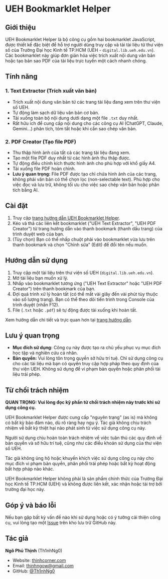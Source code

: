 # UEH Bookmarklet Helper

## Giới thiệu

UEH Bookmarklet Helper là bộ công cụ gồm hai bookmarklet JavaScript, được thiết kế đặc biệt để hỗ trợ người dùng truy cập và tải tài liệu từ thư viện số của Trường Đại học Kinh tế TP.HCM (UEH - `digital.lib.ueh.edu.vn`). Các bookmarklet này giúp đơn giản hóa việc trích xuất nội dung văn bản hoặc tạo bản sao PDF của tài liệu trực tuyến một cách nhanh chóng.

## Tính năng

### 1. Text Extractor (Trích xuất văn bản)

- Trích xuất nội dung văn bản từ các trang tài liệu đang xem trên thư viện số UEH.
- Tự động làm sạch dữ liệu văn bản cơ bản.
- Tải xuống toàn bộ nội dung dưới dạng một file `.txt` duy nhất.
- Rất hữu ích để cung cấp nội dung cho các công cụ AI (ChatGPT, Claude, Gemini...) phân tích, tóm tắt hoặc khi cần sao chép văn bản.

### 2. PDF Creator (Tạo file PDF)

- Thu thập hình ảnh của tất cả các trang tài liệu đang xem.
- Tạo một file PDF duy nhất từ các hình ảnh thu thập được.
- Tự động điều chỉnh kích thước hình ảnh cho phù hợp với khổ giấy A4.
- Tải xuống file PDF hoàn chỉnh.
- **Lưu ý quan trọng:** File PDF được tạo chỉ chứa hình ảnh của các trang, không phải văn bản có thể chọn lọc (non-selectable text). Phù hợp cho việc đọc và lưu trữ, không tối ưu cho việc sao chép văn bản hoặc phân tích bằng AI.

## Cài đặt

1.  Truy cập [trang hướng dẫn UEH Bookmarklet Helper](https://ueh-helper.thinhcorner.com/).
2.  Kéo và thả các liên kết bookmarklet ("UEH Text Extractor", "UEH PDF Creator") từ trang hướng dẫn vào thanh bookmark (thanh dấu trang) của trình duyệt web của bạn.
3.  (Tùy chọn) Bạn có thể nhấp chuột phải vào bookmarklet vừa lưu trên thanh bookmark và chọn "Chỉnh sửa" (Edit) để đổi tên nếu muốn.

## Hướng dẫn sử dụng

1.  Truy cập một tài liệu trên thư viện số UEH (`digital.lib.ueh.edu.vn`).
2.  Mở tài liệu bạn muốn xử lý.
3.  Nhấp vào bookmarklet tương ứng ("UEH Text Extractor" hoặc "UEH PDF Creator") trên thanh bookmark của bạn.
4.  Đợi quá trình xử lý hoàn tất (có thể mất vài giây đến vài phút tùy thuộc vào số lượng trang). Bạn có thể theo dõi tiến trình trong Console của trình duyệt (nhấn F12).
5.  File (`.txt` hoặc `.pdf`) sẽ tự động được tải xuống khi hoàn tất.

Xem hướng dẫn chi tiết và trực quan hơn tại [trang hướng dẫn](https://ueh-helper.thinhcorner.com/).

## Lưu ý quan trọng

- **Mục đích sử dụng:** Công cụ này được tạo ra chủ yếu phục vụ mục đích học tập và nghiên cứu cá nhân.
- **Bản quyền:** Vui lòng tôn trọng quyền sở hữu trí tuệ. Chỉ sử dụng công cụ cho các tài liệu mà bạn có quyền truy cập hợp pháp theo quy định của thư viện UEH. Không sử dụng để vi phạm bản quyền hoặc phân phối tài liệu trái phép.

## Từ chối trách nhiệm

**QUAN TRỌNG: Vui lòng đọc kỹ phần từ chối trách nhiệm này trước khi sử dụng công cụ.**

UEH Bookmarklet Helper được cung cấp "nguyên trạng" (as is) mà không có bất kỳ bảo đảm nào, dù rõ ràng hay ngụ ý. Tác giả không chịu trách nhiệm về bất kỳ thiệt hại nào phát sinh từ việc sử dụng công cụ này.

Người sử dụng chịu hoàn toàn trách nhiệm về việc tuân thủ các quy định về bản quyền và sở hữu trí tuệ, cũng như các điều khoản sử dụng của thư viện số UEH.

Tác giả không ủng hộ hoặc khuyến khích việc sử dụng công cụ này cho mục đích vi phạm bản quyền, phân phối trái phép hoặc bất kỳ hoạt động bất hợp pháp nào khác.

UEH Bookmarklet Helper không phải là sản phẩm chính thức của Trường Đại học Kinh tế TP.HCM (UEH) và không được liên kết, xác nhận hoặc tài trợ bởi trường đại học này.

## Góp ý và báo lỗi

Nếu bạn gặp bất kỳ vấn đề nào khi sử dụng hoặc có ý tưởng cải thiện công cụ, vui lòng tạo một [Issue](https://github.com/Th1nhNg0/UEH-Bookmarklet-Helper/issues) trên kho lưu trữ GitHub này.

## Tác giả

**Ngô Phú Thịnh** (Th1nhNg0)

- Website: [thinhcorner.com](https://thinhcorner.com)
- Email: thinhngow@gmail.com
- GitHub: [@Th1nhNg0](https://github.com/Th1nhNg0)
